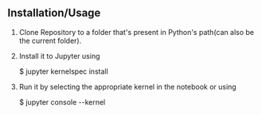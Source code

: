 ## Installation/Usage

1. Clone Repository to a folder that's present in Python's path(can also be the current folder).

2. Install it to Jupyter using

    $ jupyter kernelspec install <Repository Folder>

3. Run it by selecting the appropriate kernel in the notebook or using

	$ jupyter console --kernel <Repository Folder>

